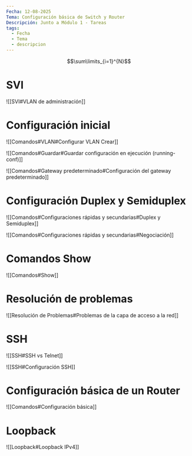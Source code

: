 ```yaml
---
Fecha: 12-08-2025
Tema: Configuración básica de Switch y Router
Descripción: Junto a Módulo 1 - Tareas
tags:
  - Fecha
  - Tema
  - descripcion
---
```

$$\sum\limits_{i=1}^{N}$$
# SVI

![[SVI#VLAN de administración]]
# Configuración inicial

![[Comandos#VLAN#Configurar VLAN Crear]]

![[Comandos#Guardar#Guardar configuración en ejecución (running-conf)]]

![[Comandos#Gateway predeterminado#Configuración del gateway predeterminado]]

# Configuración Duplex y Semiduplex

![[Comandos#Configuraciones rápidas y secundarias#Duplex y Semiduplex]]

![[Comandos#Configuraciones rápidas y secundarias#Negociación]]
# Comandos Show

![[Comandos#Show]]

# Resolución de problemas

![[Resolución de Problemas#Problemas de la capa de acceso a la red]]
# SSH

![[SSH#SSH vs Telnet]]

![[SSH#Configuración SSH]]

# Configuración básica de un Router

![[Comandos#Configuración básica]]

# Loopback

![[Loopback#Loopback IPv4]]
